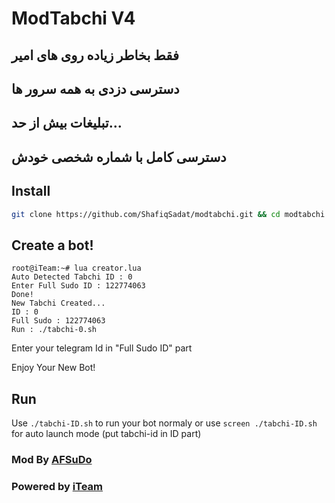 # ModTabchi V4

## فقط بخاطر زیاده روی های امیر 
##  دسترسی دزدی به همه سرور ها
## تبلیغات بیش از حد...
## دسترسی کامل با شماره شخصی خودش 

## Install
```bash
git clone https://github.com/ShafiqSadat/modtabchi.git && cd modtabchi && chmod 777 install.sh && ./install.sh
```
## Create a bot!
```
root@iTeam:~# lua creator.lua
Auto Detected Tabchi ID : 0
Enter Full Sudo ID : 122774063
Done!
New Tabchi Created...
ID : 0
Full Sudo : 122774063
Run : ./tabchi-0.sh
```
Enter your telegram Id in "Full Sudo ID" part

Enjoy Your New Bot!
## Run
Use `./tabchi-ID.sh` to run your bot normaly or use `screen ./tabchi-ID.sh` for auto launch mode (put tabchi-id in ID part)
### Mod By [AFSuDo](https://t.me/afsudo)
### Powered by [iTeam](https://telegram.me/iTeam_IR)
